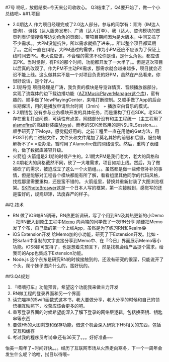 #7号
哟吼，放假结束~今天来公司收收心。
Q3结束了，Q4要开始了，做一个小总结吧~
##1.项目
- 2.0期达人
作为项目经理完成了2.0达人部分。参与的同学有：青海（IM达人咨询）、诗铭（达人服务发布）、广涛（达人订单）、我（达人、咨询模块的首页列表详情搜索等边边角角的页面）。带项目期间因为是大版本，中间又插了不少需求。。大PM没能抗住，所以需求就插了进来。。所以整个项目都延期了。。之前一直在纠结，大PM通过的需求，作为小PM还应不应该为了保证上线时间去PK。老大说应该，不合理的需求不论你是谁，是什么角色，都应该去PK。当时觉得，有PK的那个时间，功能都开发了一大半了。。但是这次项目以后真的改观了。作为PM不主动PK需求，那需求就会越来越多，项目就会迟迟不能上线。这么做其实不是一个对项目负责的好PM，虽然在产品看来，你很好说话，是个好人。
- 2.1期导览
项目经理是广涛，我负责的模块是导览详情页、音频播放器部分。实现了流媒体的边下载边播功能（[AZXMusicPlayerManager这个库](https://github.com/AzenXu/AZXMusicPlayerManager))，蛮有趣的。顺手做了NowPlayingCenter，来电打断控制。又顺手做了App的后台长期保活，用的是播放申请后台时间（3min） + 播放空白音乐的模式。
- 2.2期钱包
没有参与业务模块开发的具体任务，而是重构了打点SDK。老SDK存在重复打点问题，可读性有点差，网络部分没有和主工程统一（主工程用了[alamofire](https://github.com/Alamofire/Alamofire)的高级封装库[Moya](https://github.com/Moya/Moya))，而老的SDK居然用的是NSURLSession。。。顺手研究了下Moya，感觉挺好用的。之前工程里一直在用他的Get方法，用POST传的二进制文件，文件头和文件尾加了莫名其妙的前缀和后缀，服务端解析不了= =没办法，暂时用了Alamofire做的网络请求。然后，重构了表结构，做了数据库兼容升级。
- 火箭组
火箭组是2.1期的时候产生的。2.1期大PM是我们老大，老大的风格和2.0期老大的风格截然不同，砍了一大堆需求，项目如期上线。然后，为了做被砍了的需求，被迫成立了这么一个火箭组。。。虽然都是做一些修修补补的事情，但是能够对工程各个模块都能有所了解，看看组里其他同学的代码风格，找找那里需要重构，还是蛮不错的。
火箭组里，替换并重新封装了大图浏览框架。[SKPhotoBroswer](https://github.com/suzuki-0000/SKPhotoBrowser)这是一个日本人写的框架，第一次接触到，感觉写的还是蛮好的，规规矩矩，法度森严的样子。

##2.技术
- RN
做了iOS端RN调研，RN热更新调研，写了个用到RN及其热更新的小Demo - 把RN嵌入到原生工程中[Memo](https://github.com/AzenXu/Memo)
向两端的同学做了一次RN分享
顺便把Memo发了个布，自己做的第一个上线App，虽然是为了练习RN和Realm😂
- iOS Extension开发
给Memo加的小功能，研究了下Extension开发。比如 - 把Safari中复制的文字直接分享到Memo中、在『今日』界面展示Memo等小功能。iOS8即可支持了，也是想着先预言下，然是找机会给产品提个需求，给我司的App也集成下Extension功能。
- Node.js
这个东东是研究RN的时候接触到的，还没有研究的很深，只能说开了个头，爬个妹子图片什么的，蛮好玩的。

##3.Q4规划
1. 『嘀嘀打车』功能预言，希望这个功能我来做主力开发
2. RN做工程的登录界面和另一个界面
3. 读完喵神的Swift函数式这本书，老大要做分享，老大分享的时候和自己的领悟相互映照下，收获应该会更多的吧。
4. 重写登录界面的时候希望能深入了解下登录的网络层逻辑，包括换密钥、钥匙串等东西
5. 要做H5的大图浏览和保存功能，借这个机会深入研究下H5相关的东西，包括交互和缓存
6. 考过我的程序员考试😂还有36天了。。。好好准备~~

怡美一周年了~时间好快。。。经历了互联网市场从火热走向寒冬，下一个一周年会发生什么呢？哈哈，拭目以待哦~
